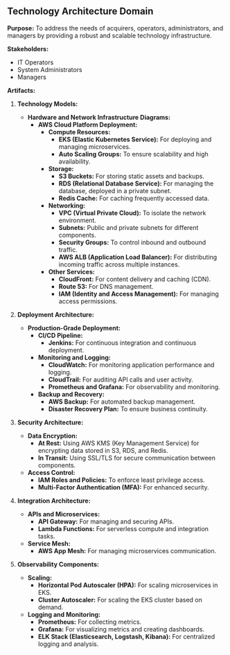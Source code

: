
## Technology Architecture Domain

**Purpose:**  To address the needs of acquirers, operators, administrators, and managers by providing a robust and scalable technology infrastructure.

**Stakeholders:**

-   IT Operators
-   System Administrators
-   Managers

**Artifacts:**

1.  **Technology Models:**
    
    -   **Hardware and Network Infrastructure Diagrams:**
        -   **AWS Cloud Platform Deployment:**
            -   **Compute Resources:**
                -   **EKS (Elastic Kubernetes Service):**  For deploying and managing microservices.
                -   **Auto Scaling Groups:**  To ensure scalability and high availability.
            -   **Storage:**
                -   **S3 Buckets:**  For storing static assets and backups.
                -   **RDS (Relational Database Service):**  For managing the database, deployed in a private subnet.
                -   **Redis Cache:**  For caching frequently accessed data.
            -   **Networking:**
                -   **VPC (Virtual Private Cloud):**  To isolate the network environment.
                -   **Subnets:**  Public and private subnets for different components.
                -   **Security Groups:**  To control inbound and outbound traffic.
                -   **AWS ALB (Application Load Balancer):**  For distributing incoming traffic across multiple instances.
            -   **Other Services:**
                -   **CloudFront:**  For content delivery and caching (CDN).
                -   **Route 53:**  For DNS management.
                -   **IAM (Identity and Access Management):**  For managing access permissions.
2.  **Deployment Architecture:**
    
    -   **Production-Grade Deployment:**
        -   **CI/CD Pipeline:**
            -   **Jenkins:**  For continuous integration and continuous deployment.
        -   **Monitoring and Logging:**
            -   **CloudWatch:**  For monitoring application performance and logging.
            -   **CloudTrail:**  For auditing API calls and user activity.
            -   **Prometheus and Grafana:**  For observability and monitoring.
        -   **Backup and Recovery:**
            -   **AWS Backup:**  For automated backup management.
            -   **Disaster Recovery Plan:**  To ensure business continuity.
3.  **Security Architecture:**
    
    -   **Data Encryption:**
        -   **At Rest:**  Using AWS KMS (Key Management Service) for encrypting data stored in S3, RDS, and Redis.
        -   **In Transit:**  Using SSL/TLS for secure communication between components.
    -   **Access Control:**
        -   **IAM Roles and Policies:**  To enforce least privilege access.
        -   **Multi-Factor Authentication (MFA):**  For enhanced security.
4.  **Integration Architecture:**
    
    -   **APIs and Microservices:**
        -   **API Gateway:**  For managing and securing APIs.
        -   **Lambda Functions:**  For serverless compute and integration tasks.
    -   **Service Mesh:**
        -   **AWS App Mesh:**  For managing microservices communication.
5.  **Observability Components:**
    
    -   **Scaling:**
        -   **Horizontal Pod Autoscaler (HPA):**  For scaling microservices in EKS.
        -   **Cluster Autoscaler:**  For scaling the EKS cluster based on demand.
    -   **Logging and Monitoring:**
        -   **Prometheus:**  For collecting metrics.
        -   **Grafana:**  For visualizing metrics and creating dashboards.
        -   **ELK Stack (Elasticsearch, Logstash, Kibana):**  For centralized logging and analysis.